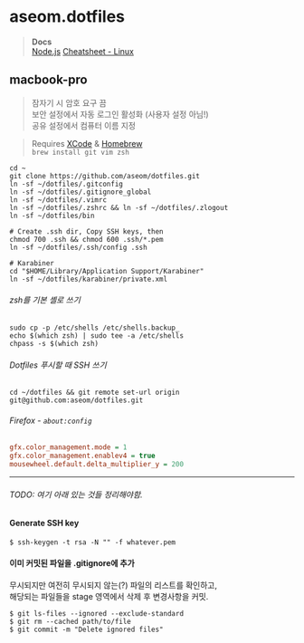 aseom.dotfiles
================

> __Docs__  
> [Node.js](docs/nodejs.md)
> [Cheatsheet - Linux](docs/cheatsheet-linux.md)

## macbook-pro

> 잠자기 시 암호 요구 끔  
> 보안 설정에서 자동 로그인 활성화 (사용자 설정 아님!)  
> 공유 설정에서 컴퓨터 이름 지정

> Requires [XCode][] & [Homebrew][]  
> `brew install git vim zsh`

[XCode]: https://itunes.apple.com/kr/app/xcode/id497799835?mt=12
[Homebrew]: http://brew.sh

```Shell
cd ~
git clone https://github.com/aseom/dotfiles.git
ln -sf ~/dotfiles/.gitconfig
ln -sf ~/dotfiles/.gitignore_global
ln -sf ~/dotfiles/.vimrc
ln -sf ~/dotfiles/.zshrc && ln -sf ~/dotfiles/.zlogout
ln -sf ~/dotfiles/bin

# Create .ssh dir, Copy SSH keys, then
chmod 700 .ssh && chmod 600 .ssh/*.pem
ln -sf ~/dotfiles/.ssh/config .ssh

# Karabiner
cd "$HOME/Library/Application Support/Karabiner"
ln -sf ~/dotfiles/karabiner/private.xml
```

###### zsh를 기본 셸로 쓰기
```Shell
sudo cp -p /etc/shells /etc/shells.backup_
echo $(which zsh) | sudo tee -a /etc/shells
chpass -s $(which zsh)
```

###### Dotfiles 푸시할 때 SSH 쓰기
```Shell
cd ~/dotfiles && git remote set-url origin git@github.com:aseom/dotfiles.git
```

###### Firefox - `about:config`
```INI
gfx.color_management.mode = 1
gfx.color_management.enablev4 = true
mousewheel.default.delta_multiplier_y = 200
```

---

###### TODO: 여기 아래 있는 것들 정리해야함.

#### Generate SSH key
```Shell
$ ssh-keygen -t rsa -N "" -f whatever.pem
```

#### 이미 커밋된 파일을 .gitignore에 추가

무시되지만 여전히 무시되지 않는(?) 파일의 리스트를 확인하고,  
해당되는 파일들을 stage 영역에서 삭제 후 변경사항을 커밋.

	$ git ls-files --ignored --exclude-standard
	$ git rm --cached path/to/file
	$ git commit -m "Delete ignored files"
